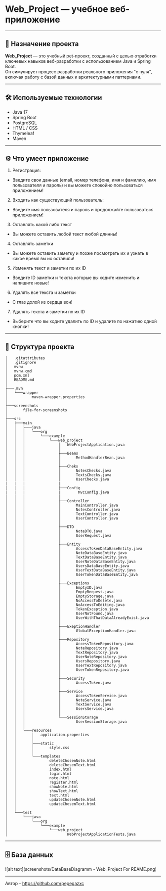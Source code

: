 # Web_Project — учебное веб-приложение

---

## 📌 Назначение проекта
**Web_Project** — это учебный pet-проект, созданный с целью отработки ключевых навыков веб-разработки с использованием Java и Spring Boot.  
Он симулирует процесс разработки реального приложения "с нуля", включая работу с базой данных и архитектурными паттернами.

---

## 🛠️ Используемые технологии

- Java 17
- Spring Boot
- PostgreSQL
- HTML / CSS
- Thymeleaf
- Maven

---

## ⚙️ Что умеет приложение ##
1. Регистрация:
  - Введите свои данные (email, номер телефона, имя и фамилию, имя пользователя и пароль) и вы можете спокойно пользоваться приложением!
2. Входить как существующий пользователь:
  - Введите имя пользователя и пароль и продолжайте пользоваться приложением!
3. Оставлять какой либо текст
  - Вы можете оставить любой текст любой длинны!
4. Оставлять заметки 
  - Вы можете оставить заметку и позже посмотреть их и узнать в какое время вы их оставили!
5. Изменять текст и заметки по их ID
  - Введите ID заметки и текста которые вы ходите изменить и напишите новые!
6. Удалять все текста и заметки
  - С глаз долой из сердца вон!
7. Удалять текста и заметки по их ID
  - Выберите что вы ходите удалить по ID и удалите по нажатию одной кнопки!
---

## 🧱 Структура проекта

```
│   .gitattributes
│   .gitignore
│   mvnw
│   mvnw.cmd
│   pom.xml
│   README.md
│
├───.mvn
│   └───wrapper
│           maven-wrapper.properties
│
├───screenshots
│       file-for-screenshots
│
├───src
│   ├───main
│   │   ├───java
│   │   │   └───org
│   │   │       └───example
│   │   │           └───web_project
│   │   │               │   WebProjectApplication.java
│   │   │               │
│   │   │               ├───Beans
│   │   │               │       MethodHandlerBean.java
│   │   │               │
│   │   │               ├───Cheks
│   │   │               │       NotesChecks.java
│   │   │               │       TextsChecks.java
│   │   │               │       UserChecks.java
|   |   |               |
|   |   |               ├───Config
|   |   |               |        MvcConfig.java
│   │   │               │
│   │   │               ├───Controller
│   │   │               │       MainController.java
│   │   │               │       NotesController.java
│   │   │               │       TextController.java
│   │   │               │       UserController.java
│   │   │               │
│   │   │               ├───DTO
│   │   │               │       NoteDTO.java
│   │   │               │       UserRequest.java
│   │   │               │
│   │   │               ├───Entity
│   │   │               │       AccessTokenDataBaseEntity.java
│   │   │               │       NoteDataBaseEntity.java
│   │   │               │       TextDataBaseEntity.java
│   │   │               │       UserNoteDataBaseEntity.java
│   │   │               │       UsersDataBaseEntity.java
│   │   │               │       UserTextDataBaseEntity.java
│   │   │               │       UserTokenDataBaseEntity.java
│   │   │               │
│   │   │               ├───Exceptions
│   │   │               │       EmptyID.java
│   │   │               │       EmptyRequest.java
│   │   │               │       EmptyStorage.java
│   │   │               │       NoAccessToDelete.java
│   │   │               │       NoAccessToEditing.java
│   │   │               │       TokenException.java
│   │   │               │       UserNotFound.java
│   │   │               │       UserWithThatDataAlreadyExist.java
│   │   │               │
│   │   │               ├───ExeptionHandler
│   │   │               │       GlobalExceptionHandler.java
│   │   │               │
│   │   │               ├───Repository
│   │   │               │       AccessTokenRepository.java
│   │   │               │       NoteRepository.java
│   │   │               │       TextRepository.java
│   │   │               │       UserNoteRepository.java
│   │   │               │       UsersRepository.java
│   │   │               │       UserTextRepository.java
│   │   │               │       UserTokenRepository.java
│   │   │               │
│   │   │               ├───Security
│   │   │               │       AccessToken.java
│   │   │               │
│   │   │               ├───Service
│   │   │               │       AccessTokenService.java
│   │   │               │       NoteService.java
│   │   │               │       TextService.java
│   │   │               │       UsersService.java
│   │   │               │
│   │   │               └───SessionStorage
│   │   │                       UserSessionStorage.java
│   │   │
│   │   └───resources
│   │       │   application.properties
│   │       │
│   │       ├───static
│   │       │       style.css
│   │       │
│   │       └───templates
│   │               deleteChosenNote.html
│   │               deleteChosenText.html
│   │               index.html
│   │               login.html
│   │               note.html
│   │               register.html
│   │               showNote.html
│   │               showText.html
│   │               text.html
│   │               updateChosenNote.html
│   │               updateChosenText.html
│   │
│   └───test
│       └───java
│           └───org
│               └───example
│                   └───web_project
│                           WebProjectApplicationTests.java

```
---

## 🗄️ База данных

![alt text](screenshots/DataBaseDiagramm - Web_Project For REAME.png)

---

Автор - https://github.com/pepegazxc
